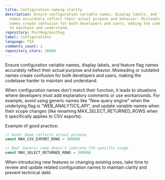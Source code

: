 ```yaml
---
title: Configuration naming clarity
description: Ensure configuration variable names, display labels, and feature flag
  names accurately reflect their actual purpose and behavior. Misleading or outdated
  names create confusion for both developers and users, making the codebase harder
  to maintain and understand.
repository: PostHog/posthog
label: Configurations
language: TSX
comments_count: 2
repository_stars: 28460
---
```


Ensure configuration variable names, display labels, and feature flag names accurately reflect their actual purpose and behavior. Misleading or outdated names create confusion for both developers and users, making the codebase harder to maintain and understand.

When configuration names don't match their function, it leads to situations where developers must add explanatory comments or use workarounds. For example, avoid using generic names like "New query engine" when the underlying flag is "WEB_ANALYTICS_API", and update variable names when their scope changes (like renaming MAX_SELECT_RETURNED_ROWS when it specifically applies to CSV exports).

Example of good practice:
```typescript
// Good: Name reflects actual purpose
const MAX_CSV_EXPORT_ROWS = 300000

// Bad: Generic name doesn't indicate CSV-specific usage  
const MAX_SELECT_RETURNED_ROWS = 300000
```

When introducing new features or changing existing ones, take time to review and update related configuration names to maintain clarity and prevent technical debt.